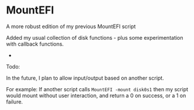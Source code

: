 # MountEFI
A more robust edition of my previous MountEFI script

Added my usual collection of disk functions - plus some experimentation with callback functions.

-

Todo:

In the future, I plan to allow input/output based on another script.

For example:  If another script calls `MountEFI -mount disk0s1` then my script would mount without user interaction, and return a 0 on success, or a 1 on failure.
